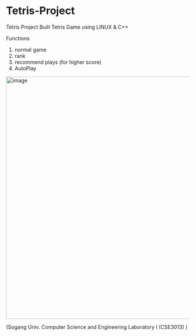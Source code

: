 # Tetris-Project

Tetris Project
Built Tetris Game using LINUX & C++

Functions
1. normal game
2. rank
3. recommend plays (for higher score)
4. AutoPlay

<img width="662" alt="image" src="https://user-images.githubusercontent.com/72432673/212217063-ed57b5db-5e25-4830-bf4e-7b657a9488a4.png">




(Sogang Univ. Computer Science and Engineering Laboratory I (CSE3013) )
